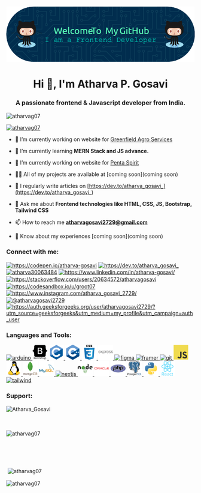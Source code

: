 ![Header](./github-header-image1.png)
<h1 align="center">Hi 👋, I'm Atharva P. Gosavi</h1>
<h3 align="center">A passionate frontend & Javascript developer from India.</h3>

<p align="left"> <img src="https://komarev.com/ghpvc/?username=atharvag07&label=Profile%20views&color=0e75b6&style=flat" alt="atharvag07" /> </p>

<p align="left"> <a href="https://github.com/ryo-ma/github-profile-trophy"><img src="https://github-profile-trophy.vercel.app/?username=atharvag07" alt="atharvag07" /></a> </p>

<!--<p align="left"> <a href="https://twitter.com/atharva30063484" target="blank"><img src="https://img.shields.io/twitter/follow/atharva30063484?logo=twitter&style=for-the-badge" alt="atharva30063484" /></a> </p>-->

- 🔭 I’m currently working on website for [Greenfield Agro Services](https://greenfield.asia/)

- 🌱 I’m currently learning **MERN Stack and JS advance.**

- 🔭 I’m currently working on website for [Penta Spirit](https://pentaspirit.com/)

- 👨‍💻 All of my projects are available at [coming soon](coming soon)

- 📝 I regularly write articles on [https://dev.to/atharva_gosavi_](https://dev.to/atharva_gosavi_)

- 💬 Ask me about **Frontend technologies like HTML, CSS, JS, Bootstrap, Tailwind CSS**

- 📫 How to reach me **atharvagosavi2729@gmail.com**

- 📄 Know about my experiences [coming soon](coming soon)

<h3 align="left">Connect with me:</h3>
<p align="left">
<a href="https://codepen.io/https://codepen.io/atharva-gosavi" target="blank"><img align="center" src="https://raw.githubusercontent.com/rahuldkjain/github-profile-readme-generator/master/src/images/icons/Social/codepen.svg" alt="https://codepen.io/atharva-gosavi" height="30" width="40" /></a>
<a href="https://dev.to/https://dev.to/atharva_gosavi_" target="blank"><img align="center" src="https://raw.githubusercontent.com/rahuldkjain/github-profile-readme-generator/master/src/images/icons/Social/devto.svg" alt="https://dev.to/atharva_gosavi_" height="30" width="40" /></a>
<a href="https://twitter.com/atharva30063484" target="blank"><img align="center" src="https://raw.githubusercontent.com/rahuldkjain/github-profile-readme-generator/master/src/images/icons/Social/twitter.svg" alt="atharva30063484" height="30" width="40" /></a>
<a href="https://linkedin.com/in/https://www.linkedin.com/in/atharva-gosavi/" target="blank"><img align="center" src="https://raw.githubusercontent.com/rahuldkjain/github-profile-readme-generator/master/src/images/icons/Social/linked-in-alt.svg" alt="https://www.linkedin.com/in/atharva-gosavi/" height="30" width="40" /></a>
<a href="https://stackoverflow.com/users/https://stackoverflow.com/users/20634572/atharvagosavi" target="blank"><img align="center" src="https://raw.githubusercontent.com/rahuldkjain/github-profile-readme-generator/master/src/images/icons/Social/stack-overflow.svg" alt="https://stackoverflow.com/users/20634572/atharvagosavi" height="30" width="40" /></a>
<a href="https://codesandbox.com/https://codesandbox.io/u/groot07" target="blank"><img align="center" src="https://raw.githubusercontent.com/rahuldkjain/github-profile-readme-generator/master/src/images/icons/Social/codesandbox.svg" alt="https://codesandbox.io/u/groot07" height="30" width="40" /></a>
<a href="https://instagram.com/https://www.instagram.com/atharva_gosavi_2729/" target="blank"><img align="center" src="https://raw.githubusercontent.com/rahuldkjain/github-profile-readme-generator/master/src/images/icons/Social/instagram.svg" alt="https://www.instagram.com/atharva_gosavi_2729/" height="30" width="40" /></a>
<a href="https://medium.com/@atharvagosavi2729" target="blank"><img align="center" src="https://raw.githubusercontent.com/rahuldkjain/github-profile-readme-generator/master/src/images/icons/Social/medium.svg" alt="@atharvagosavi2729" height="30" width="40" /></a>
<a href="https://auth.geeksforgeeks.org/user/https://auth.geeksforgeeks.org/user/atharvagosavi2729/?utm_source=geeksforgeeks&utm_medium=my_profile&utm_campaign=auth_user" target="blank"><img align="center" src="https://raw.githubusercontent.com/rahuldkjain/github-profile-readme-generator/master/src/images/icons/Social/geeks-for-geeks.svg" alt="https://auth.geeksforgeeks.org/user/atharvagosavi2729/?utm_source=geeksforgeeks&utm_medium=my_profile&utm_campaign=auth_user" height="30" width="40" /></a>
</p>

<h3 align="left">Languages and Tools:</h3>
<p align="left"> <a href="https://www.arduino.cc/" target="_blank" rel="noreferrer"> <img src="https://cdn.worldvectorlogo.com/logos/arduino-1.svg" alt="arduino" width="40" height="40"/> </a> <a href="https://getbootstrap.com" target="_blank" rel="noreferrer"> <img src="https://raw.githubusercontent.com/devicons/devicon/master/icons/bootstrap/bootstrap-plain-wordmark.svg" alt="bootstrap" width="40" height="40"/> </a> <a href="https://www.cprogramming.com/" target="_blank" rel="noreferrer"> <img src="https://raw.githubusercontent.com/devicons/devicon/master/icons/c/c-original.svg" alt="c" width="40" height="40"/> </a> <a href="https://www.w3schools.com/cpp/" target="_blank" rel="noreferrer"> <img src="https://raw.githubusercontent.com/devicons/devicon/master/icons/cplusplus/cplusplus-original.svg" alt="cplusplus" width="40" height="40"/> </a> <a href="https://www.w3schools.com/css/" target="_blank" rel="noreferrer"> <img src="https://raw.githubusercontent.com/devicons/devicon/master/icons/css3/css3-original-wordmark.svg" alt="css3" width="40" height="40"/> </a> <a href="https://expressjs.com" target="_blank" rel="noreferrer"> <img src="https://raw.githubusercontent.com/devicons/devicon/master/icons/express/express-original-wordmark.svg" alt="express" width="40" height="40"/> </a> <a href="https://www.figma.com/" target="_blank" rel="noreferrer"> <img src="https://www.vectorlogo.zone/logos/figma/figma-icon.svg" alt="figma" width="40" height="40"/> </a> <a href="https://www.framer.com/" target="_blank" rel="noreferrer"> <img src="https://www.vectorlogo.zone/logos/framer/framer-icon.svg" alt="framer" width="40" height="40"/> </a> <a href="https://git-scm.com/" target="_blank" rel="noreferrer"> <img src="https://www.vectorlogo.zone/logos/git-scm/git-scm-icon.svg" alt="git" width="40" height="40"/> </a> <a href="https://developer.mozilla.org/en-US/docs/Web/JavaScript" target="_blank" rel="noreferrer"> <img src="https://raw.githubusercontent.com/devicons/devicon/master/icons/javascript/javascript-original.svg" alt="javascript" width="40" height="40"/> </a> <a href="https://www.linux.org/" target="_blank" rel="noreferrer"> <img src="https://raw.githubusercontent.com/devicons/devicon/master/icons/linux/linux-original.svg" alt="linux" width="40" height="40"/> </a> <a href="https://www.mongodb.com/" target="_blank" rel="noreferrer"> <img src="https://raw.githubusercontent.com/devicons/devicon/master/icons/mongodb/mongodb-original-wordmark.svg" alt="mongodb" width="40" height="40"/> </a> <a href="https://www.mysql.com/" target="_blank" rel="noreferrer"> <img src="https://raw.githubusercontent.com/devicons/devicon/master/icons/mysql/mysql-original-wordmark.svg" alt="mysql" width="40" height="40"/> </a> <a href="https://nextjs.org/" target="_blank" rel="noreferrer"> <img src="https://cdn.worldvectorlogo.com/logos/nextjs-2.svg" alt="nextjs" width="40" height="40"/> </a> <a href="https://nodejs.org" target="_blank" rel="noreferrer"> <img src="https://raw.githubusercontent.com/devicons/devicon/master/icons/nodejs/nodejs-original-wordmark.svg" alt="nodejs" width="40" height="40"/> </a> <a href="https://www.oracle.com/" target="_blank" rel="noreferrer"> <img src="https://raw.githubusercontent.com/devicons/devicon/master/icons/oracle/oracle-original.svg" alt="oracle" width="40" height="40"/> </a> <a href="https://www.php.net" target="_blank" rel="noreferrer"> <img src="https://raw.githubusercontent.com/devicons/devicon/master/icons/php/php-original.svg" alt="php" width="40" height="40"/> </a> <a href="https://www.postgresql.org" target="_blank" rel="noreferrer"> <img src="https://raw.githubusercontent.com/devicons/devicon/master/icons/postgresql/postgresql-original-wordmark.svg" alt="postgresql" width="40" height="40"/> </a> <a href="https://www.python.org" target="_blank" rel="noreferrer"> <img src="https://raw.githubusercontent.com/devicons/devicon/master/icons/python/python-original.svg" alt="python" width="40" height="40"/> </a> <a href="https://reactjs.org/" target="_blank" rel="noreferrer"> <img src="https://raw.githubusercontent.com/devicons/devicon/master/icons/react/react-original-wordmark.svg" alt="react" width="40" height="40"/> </a> <a href="https://tailwindcss.com/" target="_blank" rel="noreferrer"> <img src="https://www.vectorlogo.zone/logos/tailwindcss/tailwindcss-icon.svg" alt="tailwind" width="40" height="40"/> </a> </p>


<h3 align="left">Support:</h3>

<p><a href="https://www.buymeacoffee.com/Atharva_Gosavi"> <img align="left" src="https://cdn.buymeacoffee.com/buttons/v2/default-yellow.png" height="50" width="210" alt="Atharva_Gosavi" /></a></p><br><br> <br>


<p><img align="left" src="https://github-readme-stats.vercel.app/api/top-langs?username=atharvag07&show_icons=true&locale=en&layout=compact" alt="atharvag07" /></p> <br> <br> <br> <br> <br>

<p>&nbsp;<img align="center" src="https://github-readme-stats.vercel.app/api?username=atharvag07&show_icons=true&locale=en" alt="atharvag07" /></p>

<p><img align="center" src="https://github-readme-streak-stats.herokuapp.com/?user=atharvag07&" alt="atharvag07" /></p>

